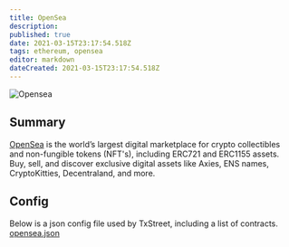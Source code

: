 ```yaml
---
title: OpenSea
description:
published: true
date: 2021-03-15T23:17:54.518Z
tags: ethereum, opensea
editor: markdown
dateCreated: 2021-03-15T23:17:54.518Z
---
```


![Opensea](https://txstreet.com/static/img/singles/house_logos/opensea.png)

## Summary

<a href="https://opensea.io/" target="_blank">OpenSea</a> is the world’s largest digital marketplace for crypto collectibles and non-fungible tokens (NFT's), including ERC721 and ERC1155 assets. Buy, sell, and discover exclusive digital assets like Axies, ENS names, CryptoKitties, Decentraland, and more.

## Config

Below is a json config file used by TxStreet, including a list of contracts. [opensea.json](/ethereum/houses/opensea.json)